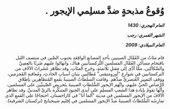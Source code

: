 <h1 dir="rtl">وُقوعُ مذبحةٍ ضدَّ مسلِمي الإيجور .</h1>

<h5 dir="rtl">العام الهجري:  1430

الشهر القمري: رجب

العام الميلادي: 2009</h5>

<p dir="rtl">قام مئاتٌ من العُمَّال الصينيين بأحدِ المصانعِ الواقِعَةِ بجنوب الصِّين في منتصف الليل باقتحامِ مساكنِ العُمَّال المسلمين التُّركستانيين هناك، وانهالوا عليهم ضَربًا بالعِصِيِّ والسَّكاكين، ممَّا أدَّى إلى مَقتلِ ثلاثمئةٍ، وجَرحِ المئاتِ. وقد تظاهَرَ عَشَراتُ الآلافِ من التركستانيين في شوارعِ "أورومتشي" مُطالِبين ببَيانِ أسبابِ الحادثِ، ومُعاقبةِ المُجرمين، ووَقفِ التميِيزِ العُنصريِّ ضدَّهم. وقامَت السلطاتُ الصينيةُ بقَمعِ المُتظاهِرين بإطلاقِ الرَّصاصِ الحيِّ عليهم، واتَّهم الإيجور السُّلطاتِ الصينيةَ بتَحريضِ الصِّينيِّين على المسلمين، وأنَّها تقومُ بإبادةِ هذا الشعبِ المسلِمِ على أيدي الجنودِ المتنكِّرة بالزيِّ المدنيِّ. وقد تظاهَر الآلافُ من الإيجور المسلمين في مدينة "ألما أتا" في كازاخستان، احتجاجًا على القَمعِ الذي تمارِسُه السُّلطاتُ الصينيةُ ضدَّ الإيجور المسلمين في إقليم شينجيانج (تركستان الشرقية).</p></br>
